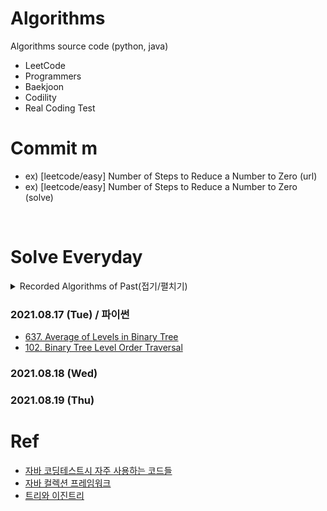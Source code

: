 # Algorithms
Algorithms source code (python, java)

- LeetCode
- Programmers
- Baekjoon
- Codility
- Real Coding Test

# Commit m
- ex) [leetcode/easy] Number of Steps to Reduce a Number to Zero (url)
- ex) [leetcode/easy] Number of Steps to Reduce a Number to Zero (solve)
<br>

# Solve Everyday

<details markdown="1">
<summary>Recorded Algorithms of Past(접기/펼치기)</summary>

### 2021.06.15 (Tue)
- [100. Same Tree](https://leetcode.com/problems/same-tree/)
  - 이건 우선탐색문제라고 생각하고 집었는데, 그것보다 자바의 TreeNode 타입에 대해서 생각해보게 해 준 문제다 
  - `root.val, root.left, root.right` 이런 것들 
  - leaf node: 자식 노드가 없는 노드

### 2021.06.16 (Wed)
- [863. All Nodes Distance K in Binary Tree](https://leetcode.com/problems/all-nodes-distance-k-in-binary-tree/)
  1. 주어진 root값(TreeNode)를 그래프로 만든다
  2. BFS로 탐색
     - `target`에서 모든 노드로 탐색해서 `distance`가 `K`면 멈춘다
  3. Corner case를 고민한다
     - `target`으로부터 `distance`가 `K`인 노드가 없는 경우
     - 애초에 `root`가 `None`인 경우
  4. 가능하다면 시간복잡도 최적화

### 2021.06.17 (Thu)
- [542. 01 Matrix](https://leetcode.com/problems/01-matrix/)

### 2021.06.18 (Fri)
- [Review] leetcode 100, 863, 542

### 2021.06.19 (Sat)
- [771. Jewels and Stones](https://leetcode.com/problems/jewels-and-stones/)
  1. jewels에 할당 된 문자가 stone에 몇 개 있는지 count해서 return
  2. 2중 loop로 하면 간단하지만 다른 케이스도 찾아
  - 다른 케이스
    - `toCharArray()` 활용하는 방법
    - 문자열 -> 배열 -> 집합(`set`) -> `contains`

### 2021.06.20 (Sun) 
- 일주일동안 푼 문제 다시 풀고, 못 풀었다면 원인 체킹

### 2021.06.21 (Mon)
- [101. Symmetric Tree](https://leetcode.com/problems/symmetric-tree/)
  1. 두 노드가 Null인 경우 check
  2. 한 노드만 Null인 경우 check
  3. 두 노드의 값이 같은 경우 check -> 재귀

### 2021.06.22 (Tue)
- [70. Climbing Stairs](https://leetcode.com/problems/climbing-stairs/)

### 2021.06.23 (Wed)
- 회사 업무

### 2021.06.24 (Thu)
- 회사 업무

### 2021.06.25 (Fri)
- [70. Climbing Stairs](https://leetcode.com/problems/climbing-stairs/)

### 2021.06.26 (Sat)
- 앞에 푼 문제들 복습
  - 100, 863, 542, 771, 101, 70 

### 2021.06.27 (Sun) - 2021.07.02 (Fri)
- 프로젝트 발표 기간이라 알고리즘 잠깐 홀딩. 앞에 푼 문제들 보면서 체화.

### 2021.07.06 (Tue)
- [104. Maximum Depth of Binary Tree](https://leetcode.com/problems/maximum-depth-of-binary-tree/)
  - 재귀로는 쉽게 풀리는데 Iterative 접근방식은 알아야 할 빌트인 자료구조가 많은편. 학습중.
  
### 2021.07.07 (Wed)
- [240. Search a 2D Matrix II](https://leetcode.com/problems/search-a-2d-matrix-ii/)
  - bfs로 모든 노드를 돌고 target value 나오면 true, 끝까지 없으면 false. 아주 기본이  bfs 탐색 해볼 수 있는 문제.
  - left -> right / top -> bottom으로 sorting 된 매트릭스라서 편하게 오른쪽 위나 왼쪽 아래부터 시작한다.
    - 왼쪽 아래에서 시작(start)하는 경우 target이 start보다 작으면 위로, target이 start보다 크면 오른쪽 옆으로 간다.
  - corner case : 매트릭스 길이가 0인 경우 -> return false
  - target이랑 현재 값이랑 비교해서 row랑 col값을 늘이고 줄이면서 target 

### 2021.07.08 (Thu)
- [938. Range Sum of BST](https://leetcode.com/problems/range-sum-of-bst/)

### 2021.07.12 (Mon)
- [637. Average of Levels in Binary Tree](https://leetcode.com/problems/average-of-levels-in-binary-tree/)
  - [Singly LinkedList(단일 연결리스트) 구현하기](https://st-lab.tistory.com/167)
    - LinkedList와 ArrayList의 가장 큰 차이점은 '노드'라는 객체를 연결한다는 점
    - 배열을 이용하는 것이 아닌 하나의 객체를 두고 그 안에 데이터, 다른 노드를 가리키는 레퍼런스 데이터로 구성하여 여러 노드를 하나의 체인처럼 연결하는 것
    - Singly LinkedList는 "단방향"으로 연결 된 리스트
  - ⭐ LinkedList를 구현하기에 앞서, 먼저 노드 클래스 구현 ⭐
```
class Node<E> {
 
	E data;
	Node<E> next;	// 다음 노드객체를 가리키는 래퍼런스 변수
 
	Node(E data) {
		this.data = data;
		this.next = null;
	}
}
```
  - [Arrays.asList()와 List.of()의 차이](https://kim-jong-hyun.tistory.com/31)

### 2021.07.13 (Tue)
- [102. Binary Tree Level Order Traversal](https://leetcode.com/problems/binary-tree-level-order-traversal/)

### 2021.07.14 (Wed)
[일반 자바 환경에서 Tree Class 구성하기](https://heestory217.tistory.com/entry/Binary-Tree-Java)

### 2021.07.15 (Thu)

### 2021.07.16 (Fri)

### 2021.07.17 (Sat)

### 2021.07.18 (Sun)
- Queue 인터페이스를 상속하는 LinkedList / remove()
- INPUT
```
// Java Program Demonstrate remove()
// method of Queue
  
import java.util.*;
  
public class GFG {
    public static void main(String[] args)
        throws IllegalStateException
    {
  
        // create object of Queue
        Queue<Integer> Q
            = new LinkedList<Integer>();
  
        // Add numbers to end of Queue
        Q.add(7855642);
        Q.add(35658786);
        Q.add(5278367);
        Q.add(74381793);
  
        // print queue
        System.out.println("Queue: " + Q);
  
        // print head and deletes the head
        System.out.println("Queue's head: " + Q.remove());
  
        // print head and deleted the head
        System.out.println("Queue's head: " + Q.remove());
    }
}
```
- OUTPUT
```
Queue: [7855642, 35658786, 5278367, 74381793]
Queue's head: 7855642
Queue's head: 35658786
```

- remove(): 큐에서 선입선출대상인 값을 삭제하면서 해당 값을 return
- remove()와 poll()의 차이?
  - remove(): 삭제 할 요소가 없으면 NoSuchElementException() 예외를 던진다
  - poll(): 삭제 할 요소가 없으면 null 반환 / size가 0일 때 null 반환 (같은말이지만.. 알고리즘 풀 때 활용할 수 있을듯)
- poll() 메소드 구현
```
@Override
public E poll() {
		
	// 삭제할 요소가 없을 경우 null 반환
	if(size == 0) {
		return null;
	}
		
	// 삭제될 요소의 데이터를 반환하기 위한 임시 변수 
	E element = head.data;
		
	// head 노드의 다음노드
	Node<E> nextNode = head.next;
		
	// head의 모든 데이터들을 삭제 
	head.data = null;
	head.next = null;
		
	// head 가 가리키는 노드를 삭제된 head노드의 다음노드를 가리키도록 변경 
	head = nextNode;
	size--;
		
	return element;
}
```
- remove() 메소드 구현
```
public E remove() {
		
	E element = poll();
		
	if(element == null) {
		throw new NoSuchElementException();
	}
		
	return element;
}
```
- [Ref. 연결리스트를 이용한 Queue(큐) . . .](https://st-lab.tistory.com/184)

### 2021.07.19 (Mon)
- [637. Average of Levels in Binary Tree](https://leetcode.com/problems/average-of-levels-in-binary-tree/) -> Queue의 LinkedList 활용해서 풀기

### 2021.07.20 (Tue)
- [64. Minimum Path Sum (Amazon 코딩 인터뷰 출제)](https://leetcode.com/problems/minimum-path-sum/)
  - dynamic programming, optimization (DP) : 처음 진행되는 연산은 기록해 두고, 이미 진행했던 연산이라면 다시 연산하는 것이 아니라 기록되어 있는 값을 가져오는 것
  - `length`
    - 배열의 길이
    - `arrays(int[], double[], String[])`
  - `length()`
    - 문자열의 길이
    - `String related Object(String, StringBuilder etc)`
  - `size()`
    - 컬렉션 프레임워크 타입의 길이 
    - `Collection Object(ArrayList, Set etc)`

### 2021.07.21 (Wed)
- [1108. Defanging an IP Address (Apple 코딩 인터뷰 출제)](https://leetcode.com/problems/defanging-an-ip-address/)
  - 자바랑 파이썬 둘 다 씀. replace로 바로 return해도 되고 새로운 문자열에 `.`이면 `[.]` 붙여넣는 방식으로 하면 됨
  - 자바에서 문자열은 웬만하면 StringBuilder를 쓰자 

### 2021.07.22 (Thu)
- [257. Binary Tree Paths](https://leetcode.com/problems/binary-tree-paths/)
- 1108 again
- DP - matrix 문제 몇 문제 더 선정 

### 회사 연구과제 마무리로 알고리즘 잠깐 홀딩

8월 첫째 주 다시 재개 예정 (파이썬)
</details>

### 2021.08.17 (Tue) / 파이썬
- [637. Average of Levels in Binary Tree](https://leetcode.com/problems/average-of-levels-in-binary-tree/)
- [102. Binary Tree Level Order Traversal](https://leetcode.com/problems/binary-tree-level-order-traversal/)

### 2021.08.18 (Wed) 

### 2021.08.19 (Thu)



# Ref
- [자바 코딩테스트시 자주 사용하는 코드들](https://redbinalgorithm.tistory.com/579)
- [자바 컬렉션 프레임워크](https://st-lab.tistory.com/142)
- [트리와 이진트리](https://heestory217.tistory.com/entry/Binary-Tree-Java)
